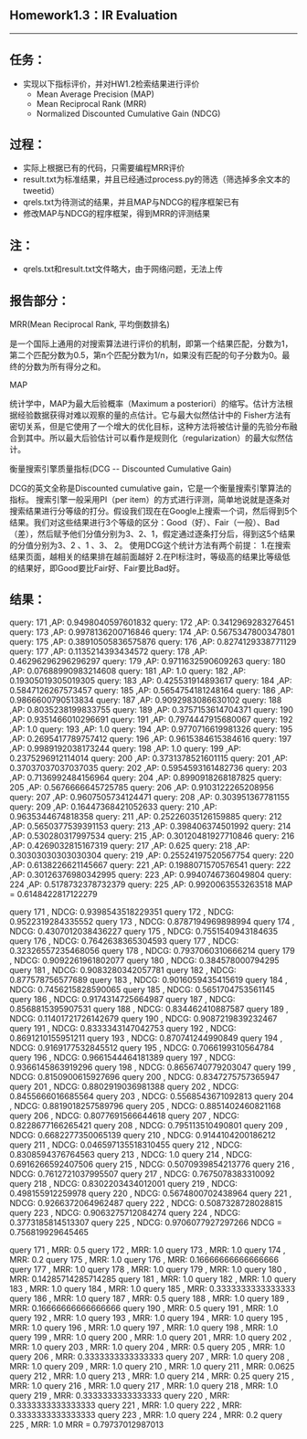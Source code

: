 ## Homework1.3：IR Evaluation
---
## 任务：
- 实现以下指标评价，并对HW1.2检索结果进行评价 
   + Mean Average Precision (MAP)
   + Mean Reciprocal Rank (MRR)
   + Normalized Discounted Cumulative Gain (NDCG)
## 过程：
- 实际上根据已有的代码，只需要编程MRR评价
- result.txt为标准结果，并且已经通过process.py的筛选（筛选掉多余文本的tweetid）
- qrels.txt为待测试的结果，并且MAP与NDCG的程序框架已有
- 修改MAP与NDCG的程序框架，得到MRR的评测结果
## 注：
- qrels.txt和result.txt文件略大，由于网络问题，无法上传
## 报告部分：
MRR(Mean Reciprocal Rank, 平均倒数排名)

是一个国际上通用的对搜索算法进行评价的机制，即第一个结果匹配，分数为1，第二个匹配分数为0.5，第n个匹配分数为1/n，如果没有匹配的句子分数为0。最终的分数为所有得分之和。

MAP

统计学中，MAP为最大后验概率（Maximum a posteriori）的缩写。估计方法根据经验数据获得对难以观察的量的点估计。它与最大似然估计中的 Fisher方法有密切关系，但是它使用了一个增大的优化目标，这种方法将被估计量的先验分布融合到其中。所以最大后验估计可以看作是规则化（regularization）的最大似然估计。

衡量搜索引擎质量指标(DCG -- Discounted Cumulative Gain)

DCG的英文全称是Discounted cumulative gain，它是一个衡量搜索引擎算法的指标。
搜索引擎一般采用PI（per item）的方式进行评测，简单地说就是逐条对搜索结果进行分等级的打分。假设我们现在在Google上搜索一个词，然后得到5个结果。我们对这些结果进行3个等级的区分：Good（好）、Fair（一般）、Bad（差），然后赋予他们分值分别为3、2、1，假定通过逐条打分后，得到这5个结果的分值分别为3、2 、1 、3、 2。
使用DCG这个统计方法有两个前提：
1.在搜索结果页面，越相关的结果排在越前面越好
2.在PI标注时，等级高的结果比等级低的结果好，即Good要比Fair好、Fair要比Bad好。

## 结果：

query: 171 ,AP: 0.9498040597601832
query: 172 ,AP: 0.3412969283276451
query: 173 ,AP: 0.9978136200716846
query: 174 ,AP: 0.5675347800347801
query: 175 ,AP: 0.38910505836575876
query: 176 ,AP: 0.8274129338771129
query: 177 ,AP: 0.1135214393434572
query: 178 ,AP: 0.46296296296296297
query: 179 ,AP: 0.9711632590609263
query: 180 ,AP: 0.07688990983214608
query: 181 ,AP: 1.0
query: 182 ,AP: 0.19305019305019305
query: 183 ,AP: 0.425531914893617
query: 184 ,AP: 0.5847126267573457
query: 185 ,AP: 0.5654754181248164
query: 186 ,AP: 0.9866600790513834
query: 187 ,AP: 0.9092983086630102
query: 188 ,AP: 0.8035238199833755
query: 189 ,AP: 0.3757153614704371
query: 190 ,AP: 0.9351466010296691
query: 191 ,AP: 0.7974447915680067
query: 192 ,AP: 1.0
query: 193 ,AP: 1.0
query: 194 ,AP: 0.9770716619981326
query: 195 ,AP: 0.2695417789757412
query: 196 ,AP: 0.9615384615384616
query: 197 ,AP: 0.9989192038173244
query: 198 ,AP: 1.0
query: 199 ,AP: 0.2375296912114014
query: 200 ,AP: 0.3731378521601115
query: 201 ,AP: 0.37037037037037035
query: 202 ,AP: 0.5954593161482736
query: 203 ,AP: 0.7136992484156964
query: 204 ,AP: 0.8990918268187825
query: 205 ,AP: 0.5676666645725785
query: 206 ,AP: 0.9103122265208956
query: 207 ,AP: 0.9607505734124471
query: 208 ,AP: 0.303951367781155
query: 209 ,AP: 0.16447368421052633
query: 210 ,AP: 0.9635344674818358
query: 211 ,AP: 0.25226035126159885
query: 212 ,AP: 0.5650377539391153
query: 213 ,AP: 0.398406374501992
query: 214 ,AP: 0.530280317997534
query: 215 ,AP: 0.30120481927710846
query: 216 ,AP: 0.4269032815167319
query: 217 ,AP: 0.625
query: 218 ,AP: 0.30303030303030304
query: 219 ,AP: 0.25524197520567754
query: 220 ,AP: 0.6138226621145667
query: 221 ,AP: 0.1988071570576541
query: 222 ,AP: 0.30126376980342995
query: 223 ,AP: 0.9940746736049804
query: 224 ,AP: 0.5178732378732379
query: 225 ,AP: 0.9920063553263518
MAP = 0.6148422817122279

query 171 , NDCG:  0.9398543518229351
query 172 , NDCG:  0.9522319284335552
query 173 , NDCG:  0.8787194969898994
query 174 , NDCG:  0.4307012038436227
query 175 , NDCG:  0.7551540943184635
query 176 , NDCG:  0.7642638365304593
query 177 , NDCG:  0.32326557235468056
query 178 , NDCG:  0.7937060310666214
query 179 , NDCG:  0.9092261961802077
query 180 , NDCG:  0.384578000794295
query 181 , NDCG:  0.9083280342057781
query 182 , NDCG:  0.877578756577689
query 183 , NDCG:  0.9016059435415619
query 184 , NDCG:  0.7456215828590065
query 185 , NDCG:  0.5651704753561145
query 186 , NDCG:  0.9174314725664987
query 187 , NDCG:  0.8568815395907531
query 188 , NDCG:  0.834462410887587
query 189 , NDCG:  0.11401721726142679
query 190 , NDCG:  0.9087219839232467
query 191 , NDCG:  0.8333343147042753
query 192 , NDCG:  0.8691210155951211
query 193 , NDCG:  0.870741244990849
query 194 , NDCG:  0.9169177532845512
query 195 , NDCG:  0.7066199310564784
query 196 , NDCG:  0.9661544464181389
query 197 , NDCG:  0.9366145863919296
query 198 , NDCG:  0.8656740779203047
query 199 , NDCG:  0.8150900615927696
query 200 , NDCG:  0.8347275757365947
query 201 , NDCG:  0.8802919036981388
query 202 , NDCG:  0.8455666016685564
query 203 , NDCG:  0.5568543671092813
query 204 , NDCG:  0.8819018257589796
query 205 , NDCG:  0.8851402460821168
query 206 , NDCG:  0.8077691566644618
query 207 , NDCG:  0.8228677166265421
query 208 , NDCG:  0.795113510490801
query 209 , NDCG:  0.6682277350065139
query 210 , NDCG:  0.9144104200186212
query 211 , NDCG:  0.046597135518310455
query 212 , NDCG:  0.8308594376764563
query 213 , NDCG:  1.0
query 214 , NDCG:  0.6916266592407506
query 215 , NDCG:  0.5070939854213776
query 216 , NDCG:  0.7612721037995507
query 217 , NDCG:  0.7675078383310092
query 218 , NDCG:  0.8302203434012001
query 219 , NDCG:  0.498155912259978
query 220 , NDCG:  0.5674800702438964
query 221 , NDCG:  0.9266372064962487
query 222 , NDCG:  0.5087328728028815
query 223 , NDCG:  0.9063275712084274
query 224 , NDCG:  0.3773185814513307
query 225 , NDCG:  0.9706077927297266
NDCG = 0.756819929645465

query 171 , MRR:  0.5
query 172 , MRR:  1.0
query 173 , MRR:  1.0
query 174 , MRR:  0.2
query 175 , MRR:  1.0
query 176 , MRR:  0.16666666666666666
query 177 , MRR:  1.0
query 178 , MRR:  1.0
query 179 , MRR:  1.0
query 180 , MRR:  0.14285714285714285
query 181 , MRR:  1.0
query 182 , MRR:  1.0
query 183 , MRR:  1.0
query 184 , MRR:  1.0
query 185 , MRR:  0.3333333333333333
query 186 , MRR:  1.0
query 187 , MRR:  0.5
query 188 , MRR:  1.0
query 189 , MRR:  0.16666666666666666
query 190 , MRR:  0.5
query 191 , MRR:  1.0
query 192 , MRR:  1.0
query 193 , MRR:  1.0
query 194 , MRR:  1.0
query 195 , MRR:  1.0
query 196 , MRR:  1.0
query 197 , MRR:  1.0
query 198 , MRR:  1.0
query 199 , MRR:  1.0
query 200 , MRR:  1.0
query 201 , MRR:  1.0
query 202 , MRR:  1.0
query 203 , MRR:  1.0
query 204 , MRR:  0.5
query 205 , MRR:  1.0
query 206 , MRR:  0.3333333333333333
query 207 , MRR:  1.0
query 208 , MRR:  1.0
query 209 , MRR:  1.0
query 210 , MRR:  1.0
query 211 , MRR:  0.0625
query 212 , MRR:  1.0
query 213 , MRR:  1.0
query 214 , MRR:  0.25
query 215 , MRR:  1.0
query 216 , MRR:  1.0
query 217 , MRR:  1.0
query 218 , MRR:  1.0
query 219 , MRR:  0.3333333333333333
query 220 , MRR:  0.3333333333333333
query 221 , MRR:  1.0
query 222 , MRR:  0.3333333333333333
query 223 , MRR:  1.0
query 224 , MRR:  0.2
query 225 , MRR:  1.0
MRR = 0.79737012987013
